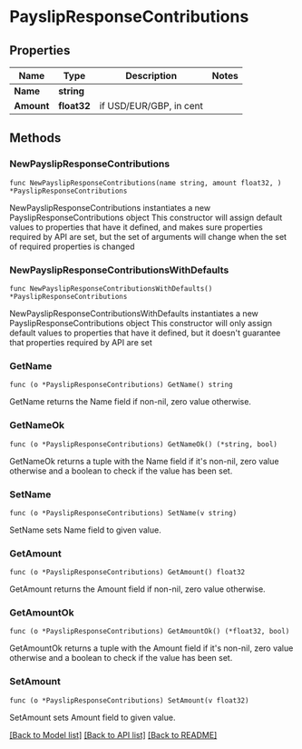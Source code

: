# PayslipResponseContributions

## Properties

Name | Type | Description | Notes
------------ | ------------- | ------------- | -------------
**Name** | **string** |  | 
**Amount** | **float32** | if USD/EUR/GBP, in cent | 

## Methods

### NewPayslipResponseContributions

`func NewPayslipResponseContributions(name string, amount float32, ) *PayslipResponseContributions`

NewPayslipResponseContributions instantiates a new PayslipResponseContributions object
This constructor will assign default values to properties that have it defined,
and makes sure properties required by API are set, but the set of arguments
will change when the set of required properties is changed

### NewPayslipResponseContributionsWithDefaults

`func NewPayslipResponseContributionsWithDefaults() *PayslipResponseContributions`

NewPayslipResponseContributionsWithDefaults instantiates a new PayslipResponseContributions object
This constructor will only assign default values to properties that have it defined,
but it doesn't guarantee that properties required by API are set

### GetName

`func (o *PayslipResponseContributions) GetName() string`

GetName returns the Name field if non-nil, zero value otherwise.

### GetNameOk

`func (o *PayslipResponseContributions) GetNameOk() (*string, bool)`

GetNameOk returns a tuple with the Name field if it's non-nil, zero value otherwise
and a boolean to check if the value has been set.

### SetName

`func (o *PayslipResponseContributions) SetName(v string)`

SetName sets Name field to given value.


### GetAmount

`func (o *PayslipResponseContributions) GetAmount() float32`

GetAmount returns the Amount field if non-nil, zero value otherwise.

### GetAmountOk

`func (o *PayslipResponseContributions) GetAmountOk() (*float32, bool)`

GetAmountOk returns a tuple with the Amount field if it's non-nil, zero value otherwise
and a boolean to check if the value has been set.

### SetAmount

`func (o *PayslipResponseContributions) SetAmount(v float32)`

SetAmount sets Amount field to given value.



[[Back to Model list]](../README.md#documentation-for-models) [[Back to API list]](../README.md#documentation-for-api-endpoints) [[Back to README]](../README.md)



